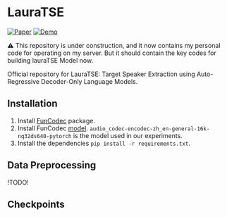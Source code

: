 # LauraTSE

[![Paper](https://img.shields.io/badge/Paper-red?&logo=arxiv)](https://arxiv.org/abs/2504.07402) 
[![Demo](https://img.shields.io/badge/Demo-green?&logo=youtube)](https://beilong-tang.github.io/lauraTSE.demo//)

:warning: This repository is under construction, and it now contains my personal code for operating on my server. But it should contain the key codes for building lauraTSE Model now.


Official repository for LauraTSE: Target Speaker Extraction using Auto-Regressive Decoder-Only Language Models. 

## Installation

1. Install [FunCodec](https://github.com/modelscope/FunCodec) package.
2. Install FunCodec [model](https://github.com/modelscope/FunCodec?tab=readme-ov-file#available-models). `audio_codec-encodec-zh_en-general-16k-nq32ds640-pytorch` is the model used in our experiments.
3. Install the dependencies `pip install -r requirements.txt`.

## Data Preprocessing

!TODO!

## Checkpoints

